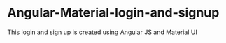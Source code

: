 # Angular-Material-login-and-signup
This login and sign up is created using Angular JS and Material UI 
